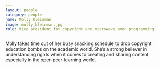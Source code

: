 ```yaml
---
layout: people
category: people
name: Molly Kleinman
image: molly_kleinman.jpg
role: Vice president for copyright and microwave oven programming
---
```


Molly takes time out of her busy snacking schedule to drop copyright
education bombs on the academic world. She’s a strong believer in
understanding rights when it comes to creating and sharing content,
especially in the open peer-learning world.